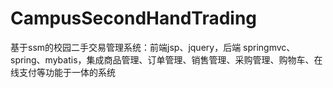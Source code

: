 # CampusSecondHandTrading
 基于ssm的校园二手交易管理系统：前端jsp、jquery，后端 springmvc、spring、mybatis，集成商品管理、订单管理、销售管理、采购管理、购物车、在线支付等功能于一体的系统
